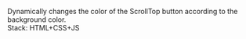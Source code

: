 Dynamically changes the color of the ScrollTop button according to the background color.
<br>
Stack: HTML+CSS+JS
